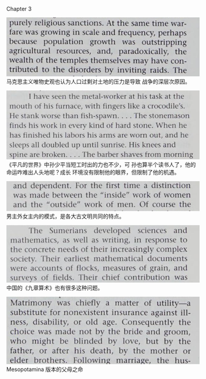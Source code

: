 Chapter 3

![](Feishu20221021-094522.jpeg)
马克思主义唯物史观也认为人口过剩对土地的压力是导致
战争的深层次原因。

![](screenshot-20221021-101612.png)
《平凡的世界》中孙少平当短工时出的力也不少，可
孙也算半个读书人了，他的命运咋难出人头地呢？成长
环境没有限制他的眼界，但限制了他的机遇。

![](screenshot-20221021-153159.png)
男主外女主内的模式，是各大古文明共同的特点。

![](screenshot-20221021-183757.png)
中国的《九章算术》也有很多这种问题。

![](screenshot-20221021-184814.png)
Mesopotamina 版本的父母之命
